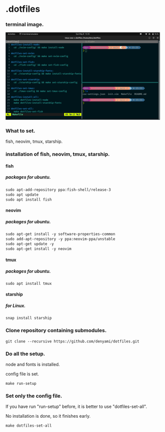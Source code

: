 # .dotfiles

### terminal image.

![terminal-image](./dotfiles.png)

### What to set.

fish, neovim, tmux, starship.

### installation of fish, neovim, tmux, starship.

#### fish

##### packages for ubuntu.

```
sudo apt-add-repository ppa:fish-shell/release-3
sudo apt update
sudo apt install fish
```

#### neovim

##### packages for ubuntu.

```
sudo apt-get install -y software-properties-common
sudo add-apt-repository -y ppa:neovim-ppa/unstable
sudo apt-get update -y
sudo apt-get install -y neovim
```

#### tmux

##### packages for ubuntu.
```
sudo apt install tmux
```

#### starship

##### for Linux.
```
snap install starship
```

### Clone repository containing submodules.

```
git clone --recursive https://github.com/denyami/dotfiles.git
```

### Do all the setup.

node and fonts is installed.

config file is set.

```
make run-setup
```

### Set only the config file.

If you have run "run-setup" before, it is better to use "dotfiles-set-all".

No installation is done, so it finishes early.

```
make dotfiles-set-all
```
